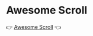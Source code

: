 # Awesome Scroll

👉 [Awesome Scroll](https://n0ub4x.github.io/Multage/Awesome%20Scroll/index.html) 👈
